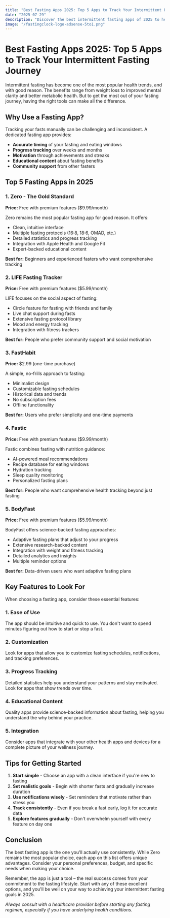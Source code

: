 ```yaml
---
title: "Best Fasting Apps 2025: Top 5 Apps to Track Your Intermittent Fasting Journey"
date: "2025-07-29"
description: "Discover the best intermittent fasting apps of 2025 to help you track your fasts, stay motivated, and achieve your health goals."
image: "/fastingclock-logo-adsense-5to1.png"
---
```


# Best Fasting Apps 2025: Top 5 Apps to Track Your Intermittent Fasting Journey

Intermittent fasting has become one of the most popular health trends, and with good reason. The benefits range from weight loss to improved mental clarity and better metabolic health. But to get the most out of your fasting journey, having the right tools can make all the difference.

## Why Use a Fasting App?

Tracking your fasts manually can be challenging and inconsistent. A dedicated fasting app provides:

- **Accurate timing** of your fasting and eating windows
- **Progress tracking** over weeks and months
- **Motivation** through achievements and streaks
- **Educational content** about fasting benefits
- **Community support** from other fasters

## Top 5 Fasting Apps in 2025

### 1. Zero - The Gold Standard

**Price:** Free with premium features ($9.99/month)

Zero remains the most popular fasting app for good reason. It offers:

- Clean, intuitive interface
- Multiple fasting protocols (16:8, 18:6, OMAD, etc.)
- Detailed statistics and progress tracking
- Integration with Apple Health and Google Fit
- Expert-backed educational content

**Best for:** Beginners and experienced fasters who want comprehensive tracking

### 2. LIFE Fasting Tracker

**Price:** Free with premium features ($5.99/month)

LIFE focuses on the social aspect of fasting:

- Circle feature for fasting with friends and family
- Live chat support during fasts
- Extensive fasting protocol library
- Mood and energy tracking
- Integration with fitness trackers

**Best for:** People who prefer community support and social motivation

### 3. FastHabit

**Price:** $2.99 (one-time purchase)

A simple, no-frills approach to fasting:

- Minimalist design
- Customizable fasting schedules
- Historical data and trends
- No subscription fees
- Offline functionality

**Best for:** Users who prefer simplicity and one-time payments

### 4. Fastic

**Price:** Free with premium features ($9.99/month)

Fastic combines fasting with nutrition guidance:

- AI-powered meal recommendations
- Recipe database for eating windows
- Hydration tracking
- Sleep quality monitoring
- Personalized fasting plans

**Best for:** People who want comprehensive health tracking beyond just fasting

### 5. BodyFast

**Price:** Free with premium features ($5.99/month)

BodyFast offers science-backed fasting approaches:

- Adaptive fasting plans that adjust to your progress
- Extensive research-backed content
- Integration with weight and fitness tracking
- Detailed analytics and insights
- Multiple reminder options

**Best for:** Data-driven users who want adaptive fasting plans

## Key Features to Look For

When choosing a fasting app, consider these essential features:

### 1. Ease of Use
The app should be intuitive and quick to use. You don't want to spend minutes figuring out how to start or stop a fast.

### 2. Customization
Look for apps that allow you to customize fasting schedules, notifications, and tracking preferences.

### 3. Progress Tracking
Detailed statistics help you understand your patterns and stay motivated. Look for apps that show trends over time.

### 4. Educational Content
Quality apps provide science-backed information about fasting, helping you understand the why behind your practice.

### 5. Integration
Consider apps that integrate with your other health apps and devices for a complete picture of your wellness journey.

## Tips for Getting Started

1. **Start simple** - Choose an app with a clean interface if you're new to fasting
2. **Set realistic goals** - Begin with shorter fasts and gradually increase duration
3. **Use notifications wisely** - Set reminders that motivate rather than stress you
4. **Track consistently** - Even if you break a fast early, log it for accurate data
5. **Explore features gradually** - Don't overwhelm yourself with every feature on day one

## Conclusion

The best fasting app is the one you'll actually use consistently. While Zero remains the most popular choice, each app on this list offers unique advantages. Consider your personal preferences, budget, and specific needs when making your choice.

Remember, the app is just a tool – the real success comes from your commitment to the fasting lifestyle. Start with any of these excellent options, and you'll be well on your way to achieving your intermittent fasting goals in 2025.

*Always consult with a healthcare provider before starting any fasting regimen, especially if you have underlying health conditions.*
